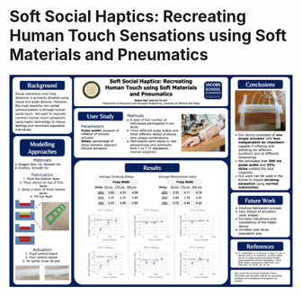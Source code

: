 # Soft Social Haptics: Recreating Human Touch Sensations using Soft Materials and Pneumatics
![text](https://github.com/FredLin0421/SoftSocial_Haptics/blob/master/sources/Screen%20Shot%202020-01-11%20at%205.00.43%20PM.png)

